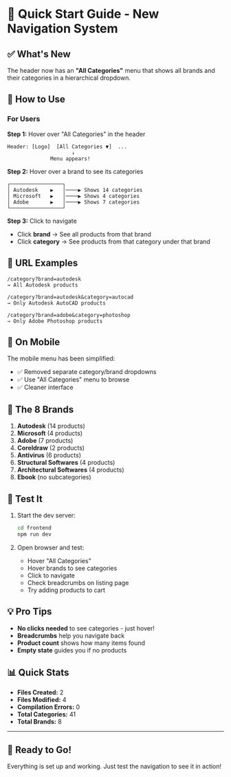 # 🚀 Quick Start Guide - New Navigation System

## ✅ What's New

The header now has an **"All Categories"** menu that shows all brands and their categories in a hierarchical dropdown.

## 🎯 How to Use

### For Users

**Step 1:** Hover over "All Categories" in the header
```
Header: [Logo]  [All Categories ▼]  ...
                     ↓
              Menu appears!
```

**Step 2:** Hover over a brand to see its categories
```
┌─────────────────┐
│ Autodesk    ▶   │────▶ Shows 14 categories
│ Microsoft   ▶   │────▶ Shows 4 categories  
│ Adobe       ▶   │────▶ Shows 7 categories
└─────────────────┘
```

**Step 3:** Click to navigate
- Click **brand** → See all products from that brand
- Click **category** → See products from that category under that brand

## 🔗 URL Examples

```
/category?brand=autodesk
→ All Autodesk products

/category?brand=autodesk&category=autocad
→ Only Autodesk AutoCAD products

/category?brand=adobe&category=photoshop
→ Only Adobe Photoshop products
```

## 📱 On Mobile

The mobile menu has been simplified:
- ✅ Removed separate category/brand dropdowns
- ✅ Use "All Categories" menu to browse
- ✅ Cleaner interface

## 🎨 The 8 Brands

1. **Autodesk** (14 products)
2. **Microsoft** (4 products)
3. **Adobe** (7 products)
4. **Coreldraw** (2 products)
5. **Antivirus** (6 products)
6. **Structural Softwares** (4 products)
7. **Architectural Softwares** (4 products)
8. **Ebook** (no subcategories)

## 🧪 Test It

1. Start the dev server:
   ```bash
   cd frontend
   npm run dev
   ```

2. Open browser and test:
   - Hover "All Categories"
   - Hover brands to see categories
   - Click to navigate
   - Check breadcrumbs on listing page
   - Try adding products to cart

## 💡 Pro Tips

- **No clicks needed** to see categories - just hover!
- **Breadcrumbs** help you navigate back
- **Product count** shows how many items found
- **Empty state** guides you if no products

## 📊 Quick Stats

- **Files Created:** 2
- **Files Modified:** 4
- **Compilation Errors:** 0
- **Total Categories:** 41
- **Total Brands:** 8

---

## 🎉 Ready to Go!

Everything is set up and working. Just test the navigation to see it in action!
